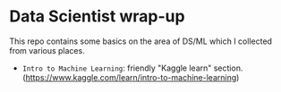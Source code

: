 # Data Scientist wrap-up

This repo contains some basics on the area of DS/ML which I collected from various places.

  - `Intro to Machine Learning`: friendly "Kaggle learn" section. (https://www.kaggle.com/learn/intro-to-machine-learning)
